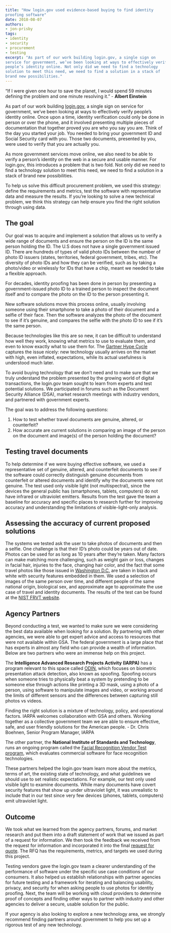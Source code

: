 ```yaml
---
title: "How login.gov used evidence-based buying to find identity
proofing software"
date: 2018-08-07
authors:
- jon-prisby
tags:
- identity
- security
- procurement
- testing
excerpt: "As part of our work building login.gov, a single sign on
service for government, we’ve been looking at ways to effectively verify
people’s identity online. Not only did we need to find a technology
solution to meet this need, we need to find a solution in a stack of
brand new possibilities."
---
```


“If I were given one hour to save the planet, I would spend 59 minutes
defining the problem and one minute resolving it.” - **Albert Einstein**

As part of our work building [login.gov](https://www.login.gov/), a
single sign on service for government, we’ve been looking at ways to
effectively verify people’s identity online. Once upon a time, identity
verification could only be done in person or over the phone, and it
involved presenting multiple pieces of documentation that together
proved you are who you say you are. Think of the day you started your
job. You needed to bring your government ID and Social Security card
with you. Those two documents, presented by you, were used to verify
that you are actually you.

As more government services move online, we also need to be able to
verify a person’s identity on the web in a secure and usable manner. For
login.gov, this introduces a problem that is two fold. Not only did we
need to find a technology solution to meet this need, we need to find a
solution in a stack of brand new possibilities.

To help us solve this difficult procurement problem, we used this
strategy: define the requirements and metrics, test the software with
representative data and measure the results. If you’re looking to solve
a new technical problem, we think this strategy can help ensure you find
the right solution through using data.

## The goal

Our goal was to acquire and implement a solution that allows us to
verify a wide range of documents and ensure the person on the ID is the
same person holding the ID. The U.S does not have a single government
issued ID. There are hundreds of types of valid photo IDs between the
number of photo ID issuers (states, territories, federal government,
tribes, etc). The diversity of photo IDs and how they can be verified,
such as by taking a photo/video or wirelessly for IDs that have a chip,
meant we needed to take a flexible approach.

For decades, identity proofing has been done in person by presenting a
government-issued photo ID to a trained person to inspect the document
itself and to compare the photo on the ID to the person presenting it.

New software solutions move this process online, usually involving
someone using their smartphone to take a photo of their document and a
selfie of their face. Then the software analyzes the photo of the
document to see if it’s genuine, and compares the selfie with the photo
ID to see if it’s the same person.

Because technologies like this are so new, it can be difficult to
understand how well they work, knowing what metrics to use to evaluate
them, and even to know exactly what to use them for. The [Gartner Hype
Cycle](https://www.gartner.com/smarterwithgartner/top-trends-in-the-gartner-hype-cycle-for-emerging-technologies-2017/)
captures the issue nicely: new technology usually arrives on the market
with high, even inflated, expectations, while its actual usefulness is
understood much later.

To avoid buying technology that we don’t need and to make sure that we
truly understand the problem presented by the growing world of digital
transactions, the login.gov team sought to learn from experts and test
potential solutions. We participated in forums such as the Document
Security Alliance (DSA), market research meetings with industry vendors,
and partnered with government experts.

The goal was to address the following questions:

1.  How to test whether travel documents are genuine, altered, or counterfeit?
2.  How accurate are current solutions in comparing an image of the person on the document and image(s) of the person holding the document?

## Testing travel documents

To help determine if we were buying effective software, we used a
representative set of genuine, altered, and counterfeit documents to see
if the software could correctly distinguish genuine documents from
counterfeit or altered documents and identify why the documents were not
genuine. The test used only visible light (not multispectral), since the
devices the general public has (smartphones, tablets, computers) do not
have infrared or ultraviolet emitters. Results from the test gave the
team a baseline for accuracy and specific places to research further for
improving accuracy and understanding the limitations of
visible-light-only analysis.

## Assessing the accuracy of current proposed solutions

The systems we tested ask the user to take photos of documents and then
a selfie. One challenge is that their ID’s photo could be years out of
date. Photos can be used for as long as 10 years after they’re taken.
Many factors can make matching more challenging, such as weight gain or
loss, changes in facial hair, injuries to the face, changing hair color,
and the fact that some travel photos like those issued in [Washington
D.C.](https://dmv.dc.gov/service/dc-dmv-real-id-driver-license) are
taken in black and white with security features embedded in them. We
used a selection of images of the same person over time, and different
people of the same national origin, biological sex, and approximate age
to approximate the use case of travel and identity documents. The
results of the test can be found at the [NIST FRVT
website](https://www.nist.gov/programs-projects/face-recognition-vendor-test-frvt-ongoing).

## Agency Partners

Beyond conducting a test, we wanted to make sure we were considering the
best data available when looking for a solution. By partnering with
other agencies, we were able to get expert advice and access to
resources that were not available within GSA. The federal government is
a large place that has experts in almost any field who can provide a
wealth of information. Below are two partners who were an immense help
on this project.

The **Intelligence Advanced Research Projects Activity (IARPA)** has a program
relevant to this space called
[ODIN](https://www.iarpa.gov/index.php/research-programs/odin), which
focuses on biometric presentation attack detection, also known as
spoofing. Spoofing occurs when someone tries to physically beat a system
by pretending to be someone else through actions like printing a 3D
mask, using a photo of a person, using software to manipulate images and
video, or working around the limits of different sensors and the
differences between capturing still photos vs videos.

<div class="testimonial-blockquote">
  Finding the right solution is a mixture of technology, policy, and operational factors. IARPA welcomes collaboration with GSA and others. Working together as a collective government team we are able to ensure effective, safe, and user friendly solutions for the American people.
  <span>- Dr. Chris Boehnen, Senior Program Manager, IARPA </span>
  </div>

The other partner, the **National Institute of Standards and Technology**, runs an ongoing program called the [Facial Recognition
Vendor Test
program](https://www.nist.gov/programs-projects/face-recognition-vendor-test-frvt-ongoing),
which evaluates commercial software for face recognition technologies.

These partners helped the login.gov team learn more about the metrics,
terms of art, the existing state of technology, and what guidelines we
should use to set realistic expectations. For example, our test only
used visible light to examine documents. While many documents have
covert security features that show up under ultraviolet light, it was
unrealistic to include that in our test since very few devices (phones,
tablets, computers) emit ultraviolet light.

## Outcome

We took what we learned from the agency partners, forums, and market
research and put them into a draft statement of work that we issued as
part of a request for information. We then took the feedback we received
from the request for information and incorporated it into the final
[request for
quote](https://www.fbo.gov/index?s=opportunity&mode=form&tab=core&id=66ce42a96d8e4459309749b86dad84dd).
The RFQ has the requirements, metrics, and targets we used during this
project.

Testing vendors gave the login.gov team a clearer understanding of the
performance of software under the specific use case conditions of our
consumers. It also helped us establish relationships with partner
agencies for future testing and a framework for iterating and balancing
usability, privacy, and security for when asking people to use photos
for identity proofing. Next, the team will be working with cloud
providers to determine proof of concepts and finding other ways to
partner with industry and other agencies to deliver a secure, usable
solution for the public.

If your agency is also looking to explore a new technology area, we
strongly recommend finding partners around government to help you set up
a rigorous test of any new technology.
